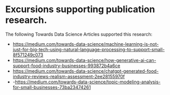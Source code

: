 # Excursions supporting publication research.

The following Towards Data Science Articles supported this research:
- https://medium.com/towards-data-science/machine-learning-is-not-just-for-big-tech-using-natural-language-processing-to-support-small-8f571249c073
- https://medium.com/towards-data-science/how-generative-ai-can-support-food-industry-businesses-993872b4a6ce
- https://medium.com/towards-data-science/chatgpt-generated-food-industry-reviews-realism-assessment-2ee28155970f
- -https://medium.com/towards-data-science/topic-modeling-analysis-for-small-businesses-73ba23474261
